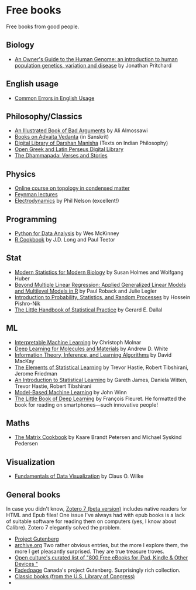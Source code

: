 # Free books

Free books from good people.


## Biology

- [An Owner's Guide to the Human Genome: an introduction to human population genetics, variation and disease](https://web.stanford.edu/group/pritchardlab/HGbook.html) by Jonathan Pritchard

## English usage

- [Common Errors in English Usage](https://brians.wsu.edu/common-errors-in-english-usage/)

## Philosophy/Classics

- [An Illustrated Book of Bad Arguments](https://bookofbadarguments.com/?view=flipbook) by Ali Almossawi
- [Books on Advaita Vedanta](https://advaitasharada.sringeri.net/%E0%A4%97%E0%A5%8D%E0%A4%B0%E0%A4%A8%E0%A5%8D%E0%A4%A5%E0%A4%BE%E0%A4%83/) (in Sanskrit)
- [Digital Library of Darshan Manisha](https://darshanmanisha.org/) (Texts on Indian Philosophy)
- [Open Greek and Latin Perseus Digital Library](https://scaife.perseus.org/)
- [The Dhammapada: Verses and Stories](https://www.tipitaka.net/tipitaka/dhp/)

## Physics

- [Online course on topology in condensed matter](https://topocondmat.org/)
- [Feynman lectures](https://www.feynmanlectures.caltech.edu/)
- [Electrodynamics](https://repository.upenn.edu/handle/20.500.14332/43386.2) by Phil Nelson (excellent!)

## Programming

- [Python for Data Analysis](https://wesmckinney.com/book/) by Wes McKinney
- [R Cookbook](https://rc2e.com/) by J.D. Long and Paul Teetor

## Stat

- [Modern Statistics for Modern Biology](https://www.huber.embl.de/msmb/) by Susan Holmes and Wolfgang Huber
- [Beyond Multiple Linear Regression: Applied Generalized Linear Models and Multilevel Models in R](https://bookdown.org/roback/bookdown-BeyondMLR/) by Paul Roback and Julie Legler
- [Introduction to Probability, Statistics, and Random Processes](https://www.probabilitycourse.com/) by Hossein Pishro-Nik
- [The Little Handbook of Statistical Practice](http://www.jerrydallal.com/LHSP/LHSP.htm) by Gerard E. Dallal

## ML

- [Interpretable Machine Learning](https://christophm.github.io/interpretable-ml-book/) by Christoph Molnar
- [Deep Learning for Molecules and Materials](https://whitead.github.io/dmol-book/intro.html) by Andrew D. White
- [Information Theory, Inference, and Learning Algorithms](https://www.inference.org.uk/mackay/itila/) by David MacKay
- [The Elements of Statistical Learning](https://web.stanford.edu/~hastie/ElemStatLearn/) by Trevor Hastie, Robert Tibshirani, Jerome Friedman
- [An Introduction to Statistical Learning](https://www.statlearning.com/) by Gareth James, Daniela Witten, Trevor Hastie, Robert Tibshirani
- [Model-Based Machine Learning](https://www.mbmlbook.com/toc.html) by John Winn
- [The Little Book of Deep Learning](https://fleuret.org/francois/lbdl.html) by François Fleuret. He formatted the book for reading on smartphones—such innovative people!

## Maths

- [The Matrix Cookbook](https://www.math.uwaterloo.ca/~hwolkowi/matrixcookbook.pdf) by Kaare Brandt Petersen and Michael Syskind Pedersen

## Visualization

- [Fundamentals of Data Visualization](https://clauswilke.com/dataviz/index.html) by Claus O. Wilke

## General books

In case you didn't know, [Zotero 7 (beta version)](https://www.zotero.org/support/beta_builds) includes native readers for HTML and Epub files! One issue I've always had with epub books is a lack of suitable software for reading them on computers (yes, I know about Calibre). Zotero 7 elegantly solved the problem.

- [Project Gutenberg](https://www.gutenberg.org/)
- [archive.org](https://archive.org/) Two rather obvious entries, but the more I explore them, the more I get pleasantly surprised. They are true treasure troves.
- [Open culture's curated list of "800 Free eBooks for iPad, Kindle & Other Devices "](https://www.openculture.com/free_ebooks)
- [Fadedpage](https://www.fadedpage.com/index.php) Canada's project Gutenberg. Surprisingly rich collection.
- [Classic books (from the U.S. Library of Congress)](https://www.read.gov/books/index.html)
- 
